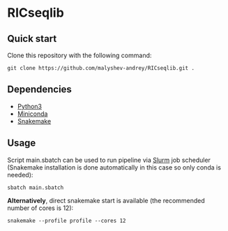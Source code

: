 # RICseqlib

## Quick start
Clone this repository with the following command:

```{bash}
git clone https://github.com/malyshev-andrey/RICseqlib.git .
```

## Dependencies

- [Python3](https://github.com/python/cpython)
- [Miniconda](https://docs.anaconda.com/free/miniconda/index.html)
- [Snakemake](https://anaconda.org/bioconda/snakemake)

## Usage

Script main.sbatch can be used to run pipeline via [Slurm](https://github.com/SchedMD/slurm) job scheduler (Snakemake installation is done automatically in this case so
only conda is needed):

```{bash}
sbatch main.sbatch
```

**Alternatively**, direct snakemake start is available (the recommended number of
cores is 12):

```
snakemake --profile profile --cores 12
```

